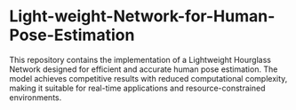 # Light-weight-Network-for-Human-Pose-Estimation
This repository contains the implementation of a Lightweight Hourglass Network designed for efficient and accurate human pose estimation. The model achieves competitive results with reduced computational complexity, making it suitable for real-time applications and resource-constrained environments.
